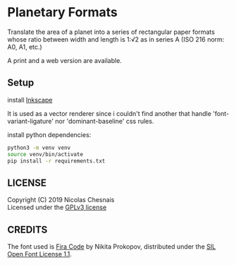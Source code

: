 # Planetary Formats

Translate the area of a planet into a series of rectangular paper formats whose ratio between width and length is 1:√2 as in series A (ISO 216 norm: A0, A1, etc.)

A print and a web version are available.

## Setup

install [Inkscape](https://inkscape.org/)

It is used as a vector renderer since i couldn't find another that handle 'font-variant-ligature' nor 'dominant-baseline' css rules.

install python dependencies:
```bash
python3 -m venv venv
source venv/bin/activate
pip install -r requirements.txt
```

## LICENSE
Copyright (C) 2019 Nicolas Chesnais  
Licensed under the [GPLv3 license](LICENSE.txt)

## CREDITS
The font used is [Fira Code](https://github.com/tonsky/FiraCode/) by Nikita Prokopov, distributed under the [SIL Open Font License 1.1](https://github.com/tonsky/FiraCode/blob/master/LICENSE).
